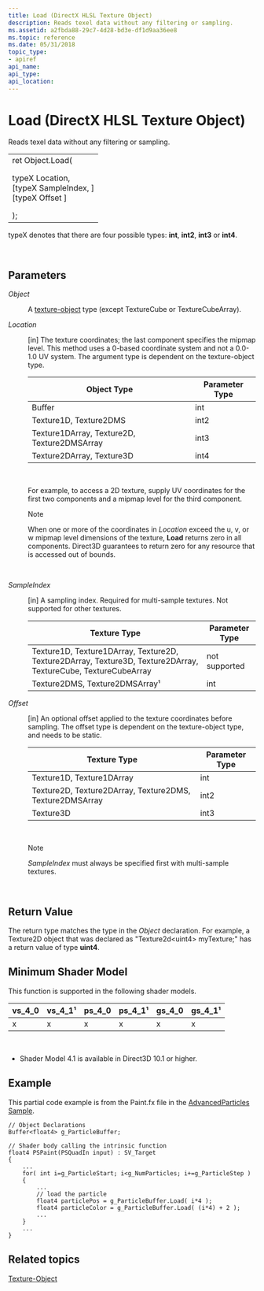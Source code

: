```yaml
---
title: Load (DirectX HLSL Texture Object)
description: Reads texel data without any filtering or sampling.
ms.assetid: a2fbda88-29c7-4d28-bd3e-df1d9aa36ee8
ms.topic: reference
ms.date: 05/31/2018
topic_type: 
- apiref
api_name: 
api_type: 
api_location: 
---
```


# Load (DirectX HLSL Texture Object)

Reads texel data without any filtering or sampling.



<table>
<tbody>
<tr class="odd">
<td>ret Object.Load(<dl> typeX Location,<br />
[typeX SampleIndex, ]<br />
[typeX Offset ]<br />
</dl>);</td>
</tr>
</tbody>
</table>

typeX denotes that there are four possible types: **int**, **int2**, **int3** or **int4**.

 

## Parameters

<dl> <dt>

<span id="Object"></span><span id="object"></span><span id="OBJECT"></span>*Object*
</dt> <dd>

A [texture-object](dx-graphics-hlsl-to-type.md) type (except TextureCube or TextureCubeArray).

</dd> <dt>

<span id="Location"></span><span id="location"></span><span id="LOCATION"></span>*Location*
</dt> <dd>

\[in\] The texture coordinates; the last component specifies the mipmap level. This method uses a 0-based coordinate system and not a 0.0-1.0 UV system. The argument type is dependent on the texture-object type.



| Object Type                                  | Parameter Type |
|----------------------------------------------|----------------|
| Buffer                                       | int            |
| Texture1D, Texture2DMS                       | int2           |
| Texture1DArray, Texture2D, Texture2DMSArray  | int3           |
| Texture2DArray, Texture3D                    | int4           |



 

For example, to access a 2D texture, supply UV coordinates for the first two components and a mipmap level for the third component.

> [!Note]  
> When one or more of the coordinates in *Location* exceed the u, v, or w mipmap level dimensions of the texture, **Load** returns zero in all components. Direct3D guarantees to return zero for any resource that is accessed out of bounds.

 

</dd> <dt>

<span id="SampleIndex"></span><span id="sampleindex"></span><span id="SAMPLEINDEX"></span>*SampleIndex*
</dt> <dd>

\[in\] A sampling index. Required for multi-sample textures. Not supported for other textures.



| Texture Type                                                                                                   | Parameter Type |
|----------------------------------------------------------------------------------------------------------------|----------------|
| Texture1D, Texture1DArray, Texture2D, Texture2DArray, Texture3D, Texture2DArray, TextureCube, TextureCubeArray | not supported  |
| Texture2DMS, Texture2DMSArray¹                                                                                 | int            |

</dd> <dt>

<span id="Offset"></span><span id="offset"></span><span id="OFFSET"></span>*Offset*
</dt> <dd>

\[in\] An optional offset applied to the texture coordinates before sampling. The offset type is dependent on the texture-object type, and needs to be static.



| Texture Type                                             | Parameter Type |
|----------------------------------------------------------|----------------|
| Texture1D, Texture1DArray                                | int            |
| Texture2D, Texture2DArray, Texture2DMS, Texture2DMSArray | int2           |
| Texture3D                                                | int3           |



 

> [!Note]  
> *SampleIndex* must always be specified first with multi-sample textures.

 

</dd> </dl>

## Return Value

The return type matches the type in the *Object* declaration. For example, a Texture2D object that was declared as "Texture2d&lt;uint4&gt; myTexture;" has a return value of type **uint4**.

## Minimum Shader Model

This function is supported in the following shader models.



| vs\_4\_0 | vs\_4\_1¹ | ps\_4\_0 | ps\_4\_1¹ | gs\_4\_0 | gs\_4\_1¹ |
|----------|-----------|----------|-----------|----------|-----------|
| x        | x         | x        | x         | x        | x         |



 

-   Shader Model 4.1 is available in Direct3D 10.1 or higher.

## Example

This partial code example is from the Paint.fx file in the [AdvancedParticles Sample](https://msdn.microsoft.com/library/Ee416394(v=VS.85).aspx).


```
// Object Declarations
Buffer<float4> g_ParticleBuffer;

// Shader body calling the intrinsic function
float4 PSPaint(PSQuadIn input) : SV_Target
{       
    ... 
    for( int i=g_ParticleStart; i<g_NumParticles; i+=g_ParticleStep )
    {
        ... 
        // load the particle
        float4 particlePos = g_ParticleBuffer.Load( i*4 );
        float4 particleColor = g_ParticleBuffer.Load( (i*4) + 2 );
        ...     
    }
    ...
}   
```



## Related topics

<dl> <dt>

[Texture-Object](dx-graphics-hlsl-to-type.md)
</dt> </dl>

 

 




